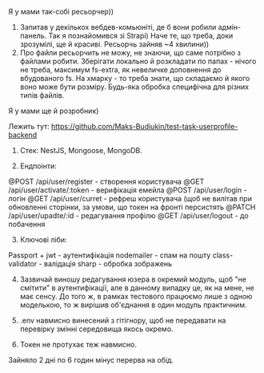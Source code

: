 Я у мами так-собі ресьорчер))

1. Запитав у декількох вебдев-комьюніті, де б вони робили адмін-панель. Так я познайомився зі Strapi) Наче те, що треба, доки зрозумілі, ще й красиві. Ресьорчь зайняв ~4 хвилини))
2. Про файли ресьорчить не можу, не знаючи, що саме потрібно з файлами робити. Зберігати локально й розкладати по папах - нічого не треба, максимум fs-extra, як невеличке доповнення до вбудованого fs. На хмарку - то треба знати, що складаємо й якого воно може бути розміру. Будь-яка обробка специфічна для різних типів файлів.

Я у мами ще й розробник)

Лежить тут:
https://github.com/Maks-Budiukin/test-task-userprofile-backend

1. Стек: NestJS, Mongoose, MongoDB.

2. Ендпоінти:

@POST /api/user/register - створення користувача
@GET /api/user/activate/:token - верифікація емейла
@POST /api/user/login - логін
@GET /api/user/curret - рефреш користувача (щоб не вилітав при обновленні сторінки, за умови, що токен на фронті персистять
@PATCH /api/user/upadte/:id - редагування профілю
@GET /api/user/logout - до побачення

3. Ключові ліби:

Passport + jwt - аутентифікація
nodemailer - спам на пошту
class-validator - валідація
sharp - обробка зображень

4. Зазвичай виношу редагування юзера в окремий модуль, щоб "не смітити" в аутентифікації, але в данному випадку це, як на мене, не має сенсу. До того ж, в рамках тестового працюємо лише з одною моделькою, то ж вирішив об'єднання в один модуль практичним.

5. .env навмисно винесений з гітігнору, щоб не передавати на перевірку змінні середовища якось окремо.

6. Токен не протухає теж навмисно.

Зайняло 2 дні по 6 годин мінус перерва на обід.
